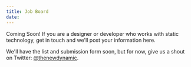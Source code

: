 ```yaml
---
title: Job Board
date:
---
```

Coming Soon! If you are a designer or developer who works with static technology, get in touch and we'll post your information here.

We'll have the list and submission form soon, but for now, give us a shout on Twitter: [@thenewdynamic](https://twitter.com/thenewdynamic).